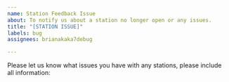 ```yaml
---
name: Station Feedback Issue
about: To notify us about a station no longer open or any issues.
title: "[STATION ISSUE]"
labels: bug
assignees: brianakaka7debug

---
```


Please let us know what issues you have with any stations, please include all information:
